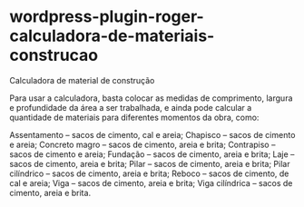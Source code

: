 # wordpress-plugin-roger-calculadora-de-materiais-construcao

Calculadora de material de construção

Para usar a calculadora, basta colocar as medidas de comprimento, largura e profundidade da área a ser trabalhada, e ainda pode calcular a quantidade de materiais para diferentes momentos da obra, como: 

Assentamento – sacos de cimento, cal e areia;
Chapisco – sacos de cimento e areia;
Concreto magro – sacos de cimento, areia e brita;
Contrapiso – sacos de cimento e areia;
Fundação – sacos de cimento, areia e brita;
Laje – sacos de cimento, areia e brita;
Pilar – sacos de cimento, areia e brita;
Pilar cilíndrico – sacos de cimento, areia e brita;
Reboco – sacos de cimento, de cal e areia;
Viga – sacos de cimento, areia e brita;
Viga cilíndrica – sacos de cimento, areia e brita.
